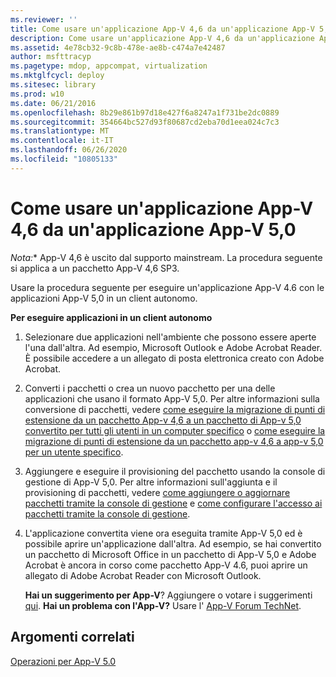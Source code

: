 ```yaml
---
ms.reviewer: ''
title: Come usare un'applicazione App-V 4,6 da un'applicazione App-V 5,0
description: Come usare un'applicazione App-V 4,6 da un'applicazione App-V 5,0
ms.assetid: 4e78cb32-9c8b-478e-ae8b-c474a7e42487
author: msfttracyp
ms.pagetype: mdop, appcompat, virtualization
ms.mktglfcycl: deploy
ms.sitesec: library
ms.prod: w10
ms.date: 06/21/2016
ms.openlocfilehash: 8b29e861b97d18e427f6a8247a1f731be2dc0889
ms.sourcegitcommit: 354664bc527d93f80687cd2eba70d1eea024c7c3
ms.translationtype: MT
ms.contentlocale: it-IT
ms.lasthandoff: 06/26/2020
ms.locfileid: "10805133"
---
```

# Come usare un'applicazione App-V 4,6 da un'applicazione App-V 5,0

*Nota:** App-V 4,6 è uscito dal supporto mainstream. La procedura seguente si applica a un pacchetto App-V 4,6 SP3.

Usare la procedura seguente per eseguire un'applicazione App-V 4.6 con le applicazioni App-V 5,0 in un client autonomo.

**Per eseguire applicazioni in un client autonomo**

1.  Selezionare due applicazioni nell'ambiente che possono essere aperte l'una dall'altra. Ad esempio, Microsoft Outlook e Adobe Acrobat Reader. È possibile accedere a un allegato di posta elettronica creato con Adobe Acrobat.

2.  Converti i pacchetti o crea un nuovo pacchetto per una delle applicazioni che usano il formato App-V 5,0. Per altre informazioni sulla conversione di pacchetti, vedere [come eseguire la migrazione di punti di estensione da un pacchetto App-v 4,6 a un pacchetto di App-v 5,0 convertito per tutti gli utenti in un computer specifico](how-to-migrate-extension-points-from-an-app-v-46-package-to-a-converted-app-v-50-package-for-all-users-on-a-specific-computer.md) o [come eseguire la migrazione di punti di estensione da un pacchetto app-v 4,6 a app-v 5,0 per un utente specifico](how-to-migrate-extension-points-from-an-app-v-46-package-to-app-v-50-for-a-specific-user.md).

3.  Aggiungere e eseguire il provisioning del pacchetto usando la console di gestione di App-V 5,0. Per altre informazioni sull'aggiunta e il provisioning di pacchetti, vedere [come aggiungere o aggiornare pacchetti tramite la console di gestione](how-to-add-or-upgrade-packages-by-using-the-management-console-beta-gb18030.md) e [come configurare l'accesso ai pacchetti tramite la console di gestione](how-to-configure-access-to-packages-by-using-the-management-console-50.md).

4.  L'applicazione convertita viene ora eseguita tramite App-V 5,0 ed è possibile aprire un'applicazione dall'altra. Ad esempio, se hai convertito un pacchetto di Microsoft Office in un pacchetto di App-V 5,0 e Adobe Acrobat è ancora in corso come pacchetto App-V 4.6, puoi aprire un allegato di Adobe Acrobat Reader con Microsoft Outlook.

    **Hai un suggerimento per App-V**? Aggiungere o votare i suggerimenti [qui](http://appv.uservoice.com/forums/280448-microsoft-application-virtualization). **Hai un problema con l'App-V?** Usare l' [App-V Forum TechNet](https://social.technet.microsoft.com/Forums/home?forum=mdopappv).

## Argomenti correlati


[Operazioni per App-V 5.0](operations-for-app-v-50.md)

 

 








